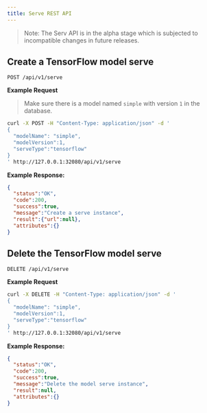 ```yaml
---
title: Serve REST API
---
```


<!--
Licensed to the Apache Software Foundation (ASF) under one
or more contributor license agreements.  See the NOTICE file
distributed with this work for additional information
regarding copyright ownership.  The ASF licenses this file
to you under the Apache License, Version 2.0 (the
"License"); you may not use this file except in compliance
with the License.  You may obtain a copy of the License at

  http://www.apache.org/licenses/LICENSE-2.0

Unless required by applicable law or agreed to in writing,
software distributed under the License is distributed on an
"AS IS" BASIS, WITHOUT WARRANTIES OR CONDITIONS OF ANY
KIND, either express or implied.  See the License for the
specific language governing permissions and limitations
under the License.
-->

> Note: The Serv API is in the alpha stage which is subjected to incompatible changes in future releases.

## Create a TensorFlow model serve
`POST /api/v1/serve`

**Example Request**
> Make sure there is a model named `simple` with version `1` in the database.

```sh
curl -X POST -H "Content-Type: application/json" -d '
{
  "modelName": "simple", 
  "modelVersion":1, 
  "serveType":"tensorflow"
}
' http://127.0.0.1:32080/api/v1/serve
```

**Example Response:**
```json
{
  "status":"OK",
  "code":200,
  "success":true,
  "message":"Create a serve instance",
  "result":{"url":null},
  "attributes":{}
}
```

## Delete the TensorFlow model serve
`DELETE /api/v1/serve`

**Example Request**
```sh
curl -X DELETE -H "Content-Type: application/json" -d '
{
  "modelName": "simple", 
  "modelVersion":1, 
  "serveType":"tensorflow"
}
' http://127.0.0.1:32080/api/v1/serve
```

**Example Response:**
```json
{
  "status":"OK",
  "code":200,
  "success":true,
  "message":"Delete the model serve instance",
  "result":null,
  "attributes":{}
}
```
